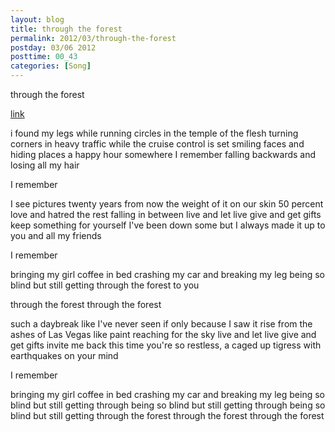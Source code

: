 ```yaml
---
layout: blog
title: through the forest
permalink: 2012/03/through-the-forest
postday: 03/06 2012
posttime: 00_43
categories: [Song]
---
```


through the forest

<a href="http://kristeraxel.com/media/vault/ttf2.mp3">link</a>

i found my legs while running circles in
the temple of the flesh
turning corners in heavy traffic while
the cruise control is set
smiling faces and hiding places
a happy hour somewhere
I remember falling backwards
and losing all my hair

I remember

I see pictures twenty years from now
the weight of it on our skin
50 percent love and hatred
the rest falling in between
live and let live give and get gifts
keep something for yourself
I've been down some but I always made it up
to you and all my friends

I remember

bringing my girl coffee in bed
crashing my car and breaking my leg
being so blind but still
getting through the forest to you

through the forest
through the forest

such a daybreak like I've never seen
if only because I saw it rise
from the ashes of Las Vegas
like paint reaching for the sky
live and let live give and get gifts
invite me back this time
you're so restless, a caged up tigress
with earthquakes on your mind

I remember

bringing my girl coffee in bed
crashing my car and breaking my leg
being so blind but still getting through
being so blind but still getting through
being so blind but still getting through
the forest
through the forest
through the forest

